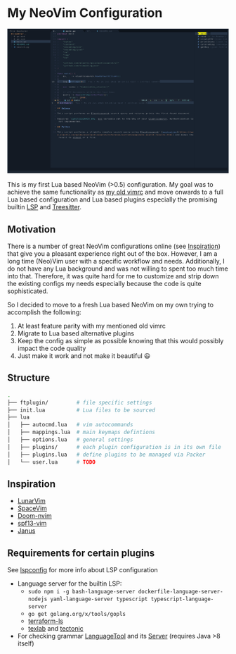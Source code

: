 # My NeoVim Configuration

![](./screen.png)

This is my first Lua based NeoVim (>0.5) configuration. My goal was to achieve the same functionality as [my old vimrc](https://github.com/Allaman/dotfiles/blob/master/vimrc) and move onwards to a full Lua based configuration and Lua based plugins especially the promising builtin [LSP](https://neovim.io/doc/user/lsp.html) and [Treesitter](https://github.com/nvim-treesitter/nvim-treesitter).

## Motivation

There is a number of great NeoVim configurations online (see [Inspiration](#inspiration)) that give you a pleasant experience right out of the box. However, I am a long time (Neo)Vim user with a specific workflow and needs. Additionally, I do not have any Lua background and was not willing to spent too much time into that. Therefore, it was quite hard for me to customize and strip down the existing configs my needs especially because the code is quite sophisticated.

So I decided to move to a fresh Lua based NeoVim on my own trying to accomplish the following:

1. At least feature parity with my mentioned old vimrc
2. Migrate to Lua based alternative plugins
3. Keep the config as simple as possible knowing that this would possibly impact the code quality
4. Just make it work and not make it beautiful 😃

## Structure

```sh
.
├── ftplugin/         # file specific settings
├── init.lua          # Lua files to be sourced
├── lua
│   ├── autocmd.lua   # vim autocommands
│   ├── mappings.lua  # main keymaps defintions
│   ├── options.lua   # general settings
│   ├── plugins/      # each plugin configuration is in its own file
│   ├── plugins.lua   # define plugins to be managed via Packer
│   └── user.lua      # TODO
```

## Inspiration

- [LunarVim](https://github.com/LunarVim/LunarVim)
- [SpaceVim](https://spacevim.org/)
- [Doom-nvim](https://github.com/NTBBloodbath/doom-nvim)
- [spf13-vim](https://github.com/spf13/spf13-vim)
- [Janus](https://github.com/carlhuda/janus)

## Requirements for certain plugins

See [lspconfig](https://github.com/neovim/nvim-lspconfig/blob/master/CONFIG.md) for more info about LSP configuration

- Language server for the builtin LSP:
  - `sudo npm i -g bash-language-server dockerfile-language-server-nodejs yaml-language-server typescript typescript-language-server`
  - `go get golang.org/x/tools/gopls`
  - [terraform-ls](https://github.com/hashicorp/terraform-ls)
  - [texlab](https://github.com/latex-lsp/texlab) and [tectonic](https://github.com/tectonic-typesetting/tectonic)
- For checking grammar [LanguageTool](https://dev.languagetool.org/http-server) and its [Server](https://languagetool.org/download/LanguageTool-stable.zip) (requires Java >8 itself)
